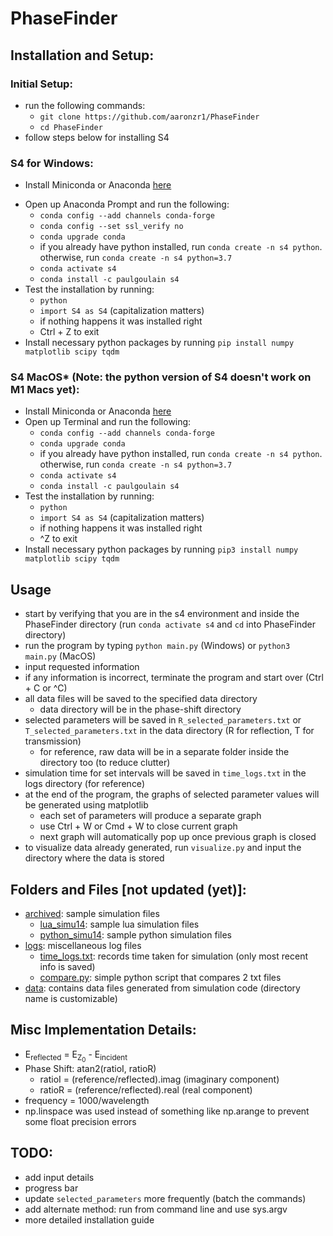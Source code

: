 # PhaseFinder

## Installation and Setup:

### Initial Setup:
- run the following commands:
    - `git clone https://github.com/aaronzr1/PhaseFinder`
    - `cd PhaseFinder`
- follow steps below for installing S4

### S4 for Windows:
- Install Miniconda or Anaconda [here](https://docs.conda.io/projects/conda/en/4.6.1/user-guide/install/windows.html)
<!-- - Open the Anaconda Prompt and run `where conda` to find the path to conda (ex. `C:\Users\USERNAME\Miniconda3\Scripts\conda.exe`)
- Add to PATH
    - Edit environmental variables
    - Put as first in the list to prevent potential conflicts -->
<!-- - Open up Command Prompt and run the following: -->
- Open up Anaconda Prompt and run the following:
    <!-- - `conda init cmd.exe` -->
    - `conda config --add channels conda-forge`
    - `conda config --set ssl_verify no`
    - `conda upgrade conda`
    - if you already have python installed, run `conda create -n s4 python`. otherwise, run `conda create -n s4 python=3.7`
    - `conda activate s4`
    - `conda install -c paulgoulain s4`
- Test the installation by running:
    - `python`
    - `import S4 as S4` (capitalization matters)
    - if nothing happens it was installed right
    - Ctrl + Z to exit
- Install necessary python packages by running `pip install numpy matplotlib scipy tqdm`

### S4 MacOS* (Note: the python version of S4 doesn't work on M1 Macs yet):
- Install Miniconda or Anaconda [here](https://docs.conda.io/projects/conda/en/4.6.1/user-guide/install/macos.html)
- Open up Terminal and run the following:
    - `conda config --add channels conda-forge`
    - `conda upgrade conda`
    - if you already have python installed, run `conda create -n s4 python`. otherwise, run `conda create -n s4 python=3.7`
    - `conda activate s4`
    - `conda install -c paulgoulain s4`
- Test the installation by running:
    - `python`
    - `import S4 as S4` (capitalization matters)
    - if nothing happens it was installed right
    - ^Z to exit
- Install necessary python packages by running `pip3 install numpy matplotlib scipy tqdm`

<!-- ### MacOS Building From Scratch (for M1 Macbooks)
- Install the Command Line Tools: `xcode-select --install`
- Install Homebrew (package manager): `/bin/bash -c "$(curl -fsSL https://raw.githubusercontent.com/Homebrew/install/HEAD/install.sh)"`
- `git clone https://github.com/phoebe-p/S4`
- `cd S4`
- `brew install openblas`
- `brew install fftw`
- `brew install suite-sparse`
- `brew install wget`
- `make boost`
- `pip3 install numpy`
- edit `# CHOLMOD_INC = -I/usr/local/include` -> `CHOLMOD_INC = -I/opt/homebrew/opt/suite-sparse/include` if needed
- edit "S4.h" and move Simulation_SaveSolution and Simulation_LoadSolution out of Internal functions section
- edit `CFLAGS = -Wall -O3 -m64 -mcpu=lightning -mtune=native -msse3 -msse2 -msse -fPIC`
- `make -f Makefile.osx s4_pyext` -->

## Usage
- start by verifying that you are in the s4 environment and inside the PhaseFinder directory (run `conda activate s4` and `cd` into PhaseFinder directory)
- run the program by typing `python main.py` (Windows) or `python3 main.py` (MacOS)
- input requested information
- if any information is incorrect, terminate the program and start over (Ctrl + C or ^C)
- all data files will be saved to the specified data directory
    - data directory will be in the phase-shift directory
- selected parameters will be saved in `R_selected_parameters.txt` or ``T_selected_parameters.txt`` in the data directory (R for reflection, T for transmission)
    - for reference, raw data will be in a separate folder inside the directory too (to reduce clutter)
- simulation time for set intervals will be saved in `time_logs.txt` in the logs directory (for reference)
- at the end of the program, the graphs of selected parameter values will be generated using matplotlib
    - each set of parameters will produce a separate graph
    - use Ctrl + W or Cmd + W to close current graph
    - next graph will automatically pop up once previous graph is closed
- to visualize data already generated, run `visualize.py` and input the directory where the data is stored

## Folders and Files [not updated (yet)]:
- [archived](https://github.com/aaronzr1/phase-shift/tree/master/archived): sample simulation files
    - [lua_simu14](https://github.com/aaronzr1/phase-shift/tree/master/archived/lua_simu14): sample lua simulation files
    - [python_simu14](https://github.com/aaronzr1/phase-shift/tree/master/archived/python_simu14): sample python simulation files
- [logs](https://github.com/aaronzr1/phase-shift/tree/master/logs): miscellaneous log files
    - [time_logs.txt](https://github.com/aaronzr1/phase-shift/tree/master/logs/time_logs.txt): records time taken for simulation (only most recent info is saved)
    - [compare.py](https://github.com/aaronzr1/phase-shift/tree/master/logs/compare.py): simple python script that compares 2 txt files
- [data](https://github.com/aaronzr1/phase-shift/tree/master/data): contains data files generated from simulation code (directory name is customizable)

## Misc Implementation Details:
- E<sub>reflected</sub> = E<sub>Z<sub>0</sub></sub> - E<sub>incident</sub>
- Phase Shift: atan2(ratioI, ratioR)
    - ratioI = (reference/reflected).imag (imaginary component)
    - ratioR = (reference/reflected).real (real component)
- frequency = 1000/wavelength
- np.linspace was used instead of something like np.arange to prevent some float precision errors

## TODO:
- add input details
- progress bar
- update `selected_parameters` more frequently (batch the commands)
- add alternate method: run from command line and use sys.argv
- more detailed installation guide
